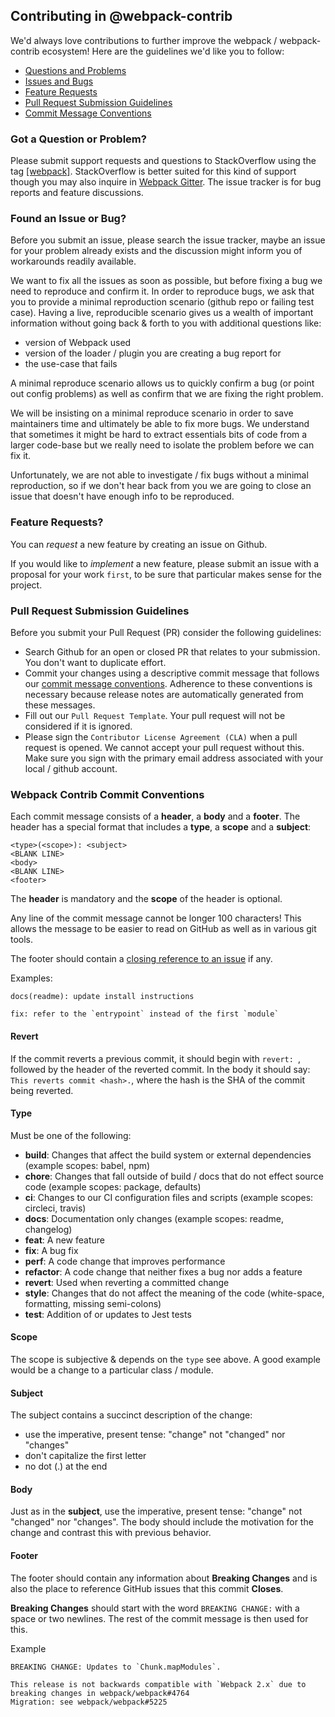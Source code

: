 ## Contributing in @webpack-contrib

We'd always love contributions to further improve the webpack / webpack-contrib ecosystem! 
Here are the guidelines we'd like you to follow:

* [Questions and Problems](#question)
* [Issues and Bugs](#issue)
* [Feature Requests](#feature)
* [Pull Request Submission Guidelines](#submit-pr)
* [Commit Message Conventions](#commit)

### <a name="question"></a> Got a Question or Problem?

Please submit support requests and questions to StackOverflow using the tag [[webpack]](http://stackoverflow.com/tags/webpack). 
StackOverflow is better suited for this kind of support though you may also inquire in [Webpack Gitter](https://gitter.im/webpack/webpack). 
The issue tracker is for bug reports and feature discussions.

### <a name="issue"></a> Found an Issue or Bug?

Before you submit an issue, please search the issue tracker, maybe an issue for your problem already exists and the discussion might inform you of workarounds readily available.

We want to fix all the issues as soon as possible, but before fixing a bug we need to reproduce and confirm it. In order to reproduce bugs, we ask that you to provide a minimal reproduction scenario (github repo or failing test case). Having a live, reproducible scenario gives us a wealth of important information without going back & forth to you with additional questions like:

- version of Webpack used
- version of the loader / plugin you are creating a bug report for
- the use-case that fails

A minimal reproduce scenario allows us to quickly confirm a bug (or point out config problems) as well as confirm that we are fixing the right problem.

We will be insisting on a minimal reproduce scenario in order to save maintainers time and ultimately be able to fix more bugs. We understand that sometimes it might be hard to extract essentials bits of code from a larger code-base but we really need to isolate the problem before we can fix it.

Unfortunately, we are not able to investigate / fix bugs without a minimal reproduction, so if we don't hear back from you we are going to close an issue that doesn't have enough info to be reproduced.

### <a name="feature"></a> Feature Requests?

You can *request* a new feature by creating an issue on Github. 

If you would like to *implement* a new feature, please submit an issue with a proposal for your work `first`, to be sure that particular makes sense for the project.

### <a name="submit-pr"></a> Pull Request Submission Guidelines

Before you submit your Pull Request (PR) consider the following guidelines:

- Search Github for an open or closed PR that relates to your submission. You don't want to duplicate effort.
- Commit your changes using a descriptive commit message that follows our [commit message conventions](#commit). Adherence to these conventions is necessary because release notes are automatically generated from these messages.
- Fill out our `Pull Request Template`. Your pull request will not be considered if it is ignored.
- Please sign the `Contributor License Agreement (CLA)` when a pull request is opened. We cannot accept your pull request without this. Make sure you sign with the primary email address associated with your local / github account.

### <a name="commit"></a> Webpack Contrib Commit Conventions

Each commit message consists of a **header**, a **body** and a **footer**.  The header has a special
format that includes a **type**, a **scope** and a **subject**:

```
<type>(<scope>): <subject>
<BLANK LINE>
<body>
<BLANK LINE>
<footer>
```

The **header** is mandatory and the **scope** of the header is optional.

Any line of the commit message cannot be longer 100 characters! This allows the message to be easier
to read on GitHub as well as in various git tools.

The footer should contain a [closing reference to an issue](https://help.github.com/articles/closing-issues-via-commit-messages/) if any.

Examples: 
```
docs(readme): update install instructions
```
```
fix: refer to the `entrypoint` instead of the first `module`
```

#### Revert
If the commit reverts a previous commit, it should begin with `revert: `, followed by the header of the reverted commit. 
In the body it should say: `This reverts commit <hash>.`, where the hash is the SHA of the commit being reverted.

#### Type
Must be one of the following:

* **build**: Changes that affect the build system or external dependencies (example scopes: babel, npm)
* **chore**: Changes that fall outside of build / docs that do not effect source code (example scopes: package, defaults)
* **ci**: Changes to our CI configuration files and scripts (example scopes: circleci, travis)
* **docs**: Documentation only changes (example scopes: readme, changelog)
* **feat**: A new feature
* **fix**: A bug fix
* **perf**: A code change that improves performance
* **refactor**: A code change that neither fixes a bug nor adds a feature
* **revert**: Used when reverting a committed change
* **style**: Changes that do not affect the meaning of the code (white-space, formatting, missing semi-colons)
* **test**: Addition of or updates to Jest tests

#### Scope
The scope is subjective & depends on the `type` see above. A good example would be a change to a particular class / module.

#### Subject
The subject contains a succinct description of the change:

* use the imperative, present tense: "change" not "changed" nor "changes"
* don't capitalize the first letter
* no dot (.) at the end

#### Body
Just as in the **subject**, use the imperative, present tense: "change" not "changed" nor "changes".
The body should include the motivation for the change and contrast this with previous behavior.

#### Footer
The footer should contain any information about **Breaking Changes** and is also the place to
reference GitHub issues that this commit **Closes**.

**Breaking Changes** should start with the word `BREAKING CHANGE:` with a space or two newlines. The rest of the commit message is then used for this.

Example

```
BREAKING CHANGE: Updates to `Chunk.mapModules`. 

This release is not backwards compatible with `Webpack 2.x` due to breaking changes in webpack/webpack#4764
Migration: see webpack/webpack#5225

```
